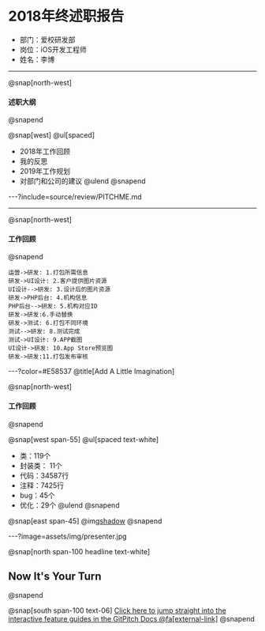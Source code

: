 # 2018年终述职报告

- 部门：爱校研发部
- 岗位：iOS开发工程师
- 姓名：李博

---
@snap[north-west]
#### 述职大纲
@snapend

@snap[west]
@ul[spaced]
- 2018年工作回顾
- 我的反思
- 2019年工作规划
- 对部门和公司的建议
@ulend
@snapend

---?include=source/review/PITCHME.md

---
@snap[north-west]
#### 工作回顾
@snapend

```sequence
运营->研发: 1.打包所需信息
研发->UI设计: 2.客户提供图片资源
UI设计-->研发: 3.设计后的图片资源
研发->PHP后台: 4.机构信息
PHP后台-->研发: 5.机构对应ID
研发->研发:6.手动替换
研发->测试: 6.打包不同环境
测试-->研发: 8.测试完成
测试->UI设计: 9.APP截图
UI设计->研发: 10.App Store预览图
研发->研发:11.打包发布审核
```

---?color=#E58537
@title[Add A Little Imagination]

@snap[north-west]
#### 工作回顾
@snapend

@snap[west span-55]
@ul[spaced text-white]
* 类：119个
* 封装类： 11个
* 代码：34587行
* 注释：7425行
* bug：45个
* 优化：29个
@ulend
@snapend

@snap[east span-45]
@img[shadow](assets/img/conference.png)
@snapend

---?image=assets/img/presenter.jpg

@snap[north span-100 headline text-white]
## Now It's Your Turn
@snapend

@snap[south span-100 text-06]
[Click here to jump straight into the interactive feature guides in the GitPitch Docs @fa[external-link]](https://gitpitch.com/docs/getting-started/tutorial/)
@snapend
